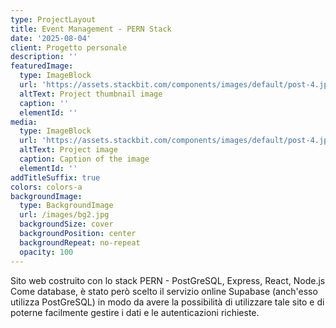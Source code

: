 ```yaml
---
type: ProjectLayout
title: Event Management - PERN Stack
date: '2025-08-04'
client: Progetto personale
description: ''
featuredImage:
  type: ImageBlock
  url: 'https://assets.stackbit.com/components/images/default/post-4.jpeg'
  altText: Project thumbnail image
  caption: ''
  elementId: ''
media:
  type: ImageBlock
  url: 'https://assets.stackbit.com/components/images/default/post-4.jpeg'
  altText: Project image
  caption: Caption of the image
  elementId: ''
addTitleSuffix: true
colors: colors-a
backgroundImage:
  type: BackgroundImage
  url: /images/bg2.jpg
  backgroundSize: cover
  backgroundPosition: center
  backgroundRepeat: no-repeat
  opacity: 100
---
```

Sito web costruito con lo stack PERN - PostGreSQL, Express, React, Node.js Come database, è stato però scelto il servizio online Supabase (anch'esso utilizza PostGreSQL) in modo da avere la possibilità di utilizzare tale sito e di poterne facilmente gestire i dati e le autenticazioni richieste.
